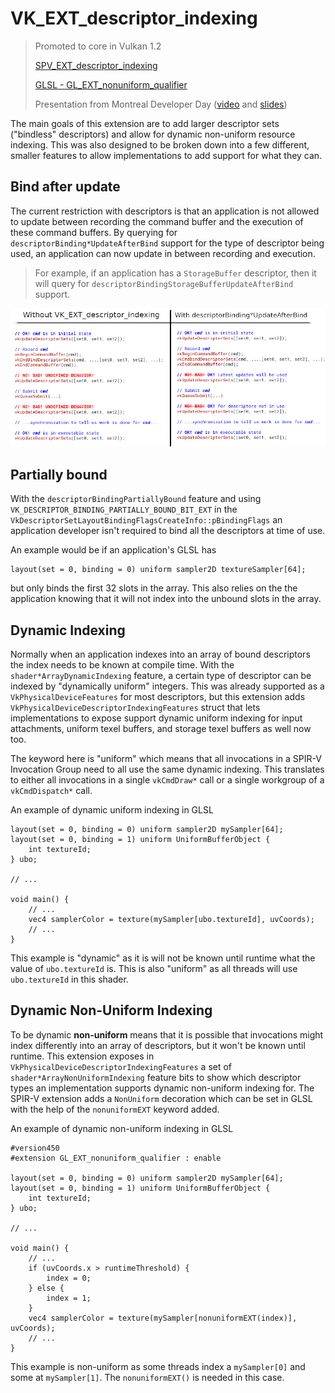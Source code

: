 # VK_EXT_descriptor_indexing

> Promoted to core in Vulkan 1.2
>
> [SPV_EXT_descriptor_indexing](https://htmlpreview.github.io/?https://github.com/KhronosGroup/SPIRV-Registry/blob/master/extensions/EXT/SPV_EXT_descriptor_indexing.html)
>
> [GLSL - GL_EXT_nonuniform_qualifier](https://github.com/KhronosGroup/GLSL/blob/master/extensions/ext/GL_EXT_nonuniform_qualifier.txt)
>
> Presentation from Montreal Developer Day ([video](https://www.youtube.com/watch?v=tXipcoeuNh4) and [slides](https://www.khronos.org/assets/uploads/developers/library/2018-vulkan-devday/11-DescriptorUpdateTemplates.pdf))

The main goals of this extension are to add larger descriptor sets ("bindless" descriptors) and allow for dynamic non-uniform resource indexing. This was also designed to be broken down into a few different, smaller features to allow implementations to add support for what they can.

## Bind after update

The current restriction with descriptors is that an application is not allowed to update between recording the command buffer and the execution of these command buffers. By querying for `descriptorBinding*UpdateAfterBind` support for the type of descriptor being used, an application can now update in between recording and execution.

> For example, if an application has a `StorageBuffer` descriptor, then it will query for `descriptorBindingStorageBufferUpdateAfterBind` support.

![VK_EXT_descriptor_indexing_update_after_bind.png](./images/VK_EXT_descriptor_indexing_update_after_bind.png)

## Partially bound

With the `descriptorBindingPartiallyBound` feature and using `VK_DESCRIPTOR_BINDING_PARTIALLY_BOUND_BIT_EXT` in the `VkDescriptorSetLayoutBindingFlagsCreateInfo::pBindingFlags` an application developer isn't required to bind all the descriptors at time of use.

An example would be if an application's GLSL has

```
layout(set = 0, binding = 0) uniform sampler2D textureSampler[64];
```

but only binds the first 32 slots in the array. This also relies on the the application knowing that it will not index into the unbound slots in the array.

## Dynamic Indexing

Normally when an application indexes into an array of bound descriptors the index needs to be known at compile time. With the `shader*ArrayDynamicIndexing` feature, a certain type of descriptor can be indexed by "dynamically uniform" integers. This was already supported as a `VkPhysicalDeviceFeatures` for most descriptors, but this extension adds `VkPhysicalDeviceDescriptorIndexingFeatures` struct that lets implementations to expose support dynamic uniform indexing for input attachments, uniform texel buffers, and storage texel buffers as well now too.

The keyword here is "uniform" which means that all invocations in a SPIR-V Invocation Group need to all use the same dynamic indexing. This translates to either all invocations in a single `vkCmdDraw*` call or a single workgroup of a `vkCmdDispatch*` call.

An example of dynamic uniform indexing in GLSL

```
layout(set = 0, binding = 0) uniform sampler2D mySampler[64];
layout(set = 0, binding = 1) uniform UniformBufferObject {
    int textureId;
} ubo;

// ...

void main() {
    // ...
    vec4 samplerColor = texture(mySampler[ubo.textureId], uvCoords);
    // ...
}
```

This example is "dynamic" as it is will not be known until runtime what the value of `ubo.textureId` is. This is also "uniform" as all threads will use `ubo.textureId` in this shader.

## Dynamic Non-Uniform Indexing

To be dynamic **non-uniform** means that it is possible that invocations might index differently into an array of descriptors, but it won't be known until runtime. This extension exposes in `VkPhysicalDeviceDescriptorIndexingFeatures` a set of `shader*ArrayNonUniformIndexing` feature bits to show which descriptor types an implementation supports dynamic non-uniform indexing for. The SPIR-V extension adds a `NonUniform` decoration which can be set in GLSL with the help of the `nonuniformEXT` keyword added.

An example of dynamic non-uniform indexing in GLSL

```
#version450
#extension GL_EXT_nonuniform_qualifier : enable

layout(set = 0, binding = 0) uniform sampler2D mySampler[64];
layout(set = 0, binding = 1) uniform UniformBufferObject {
    int textureId;
} ubo;

// ...

void main() {
    // ...
    if (uvCoords.x > runtimeThreshold) {
        index = 0;
    } else {
        index = 1;
    }
    vec4 samplerColor = texture(mySampler[nonuniformEXT(index)], uvCoords);
    // ...
}
```

This example is non-uniform as some threads index a `mySampler[0]` and some at `mySampler[1]`. The `nonuniformEXT()` is needed in this case.